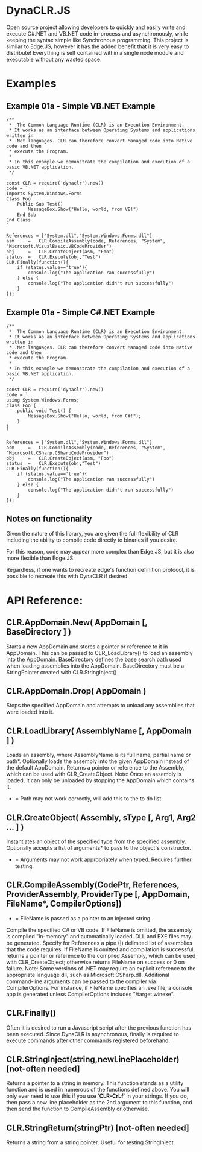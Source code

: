 # DynaCLR.JS

Open source project allowing developers to quickly and easily write and execute C#.NET and VB.NET code in-process and asynchronously, while keeping the syntax simple like Synchronous programming. This project is similar to Edge.JS, however it has the added benefit that it is very easy to distribute! Everything is self contained within a single node module and executable without any wasted space.

# Examples

## Example 01a - Simple VB.NET Example

```
/**
 *  The Common Language Runtime (CLR) is an Execution Environment.
 * It works as an interface between Operating Systems and applications written in
 * .Net languages. CLR can therefore convert Managed code into Native code and then
 * execute the Program.
 *
 * In this example we demonstrate the compilation and execution of a basic VB.NET application.
 */
 
const CLR = require('dynaclr').new()
code = `
Imports System.Windows.Forms
Class Foo
	Public Sub Test()
		MessageBox.Show("Hello, world, from VB!")
	End Sub
End Class
`

References = ["System.dll","System.Windows.Forms.dll"]
asm 	=	CLR.CompileAssembly(code, References, "System", "Microsoft.VisualBasic.VBCodeProvider")
obj 	=	CLR.CreateObject(asm, "Foo")
status	=	CLR.Execute(obj,"Test")
CLR.Finally(function(){
	if (status.value=='true'){
		console.log("The application ran successfully")
	} else {
		console.log("The application didn't run successfully")
	}
});
```

## Example 01a - Simple C#.NET Example

```
/**
 *  The Common Language Runtime (CLR) is an Execution Environment.
 * It works as an interface between Operating Systems and applications written in
 * .Net languages. CLR can therefore convert Managed code into Native code and then
 * execute the Program.
 *
 * In this example we demonstrate the compilation and execution of a basic VB.NET application.
 */
 
const CLR = require('dynaclr').new()
code = `
using System.Windows.Forms;
class Foo {
	public void Test() {
		MessageBox.Show("Hello, world, from C#!");
	}
}
`

References = ["System.dll","System.Windows.Forms.dll"]
asm 	=	CLR.CompileAssembly(code, References, "System", "Microsoft.CSharp.CSharpCodeProvider")
obj 	=	CLR.CreateObject(asm, "Foo")
status	=	CLR.Execute(obj,"Test")
CLR.Finally(function(){
	if (status.value=='true'){
		console.log("The application ran successfully")
	} else {
		console.log("The application didn't run successfully")
	}
});
```

## Notes on functionality

Given the nature of this library, you are given the full flexibility of CLR including the ability to compile code directly to binaries if you desire.

For this reason, code may appear more complex  than Edge.JS, but it is also more flexible than Edge.JS.

Regardless, if one wants to recreate edge's function definition protocol, it is possible to recreate this with DynaCLR if desired.

# API Reference:

## CLR.AppDomain.New( AppDomain [, BaseDirectory ] )

Starts a new AppDomain and stores a pointer or reference to it in AppDomain. This can be passed to CLR_LoadLibrary() to load an assembly into the AppDomain. BaseDirectory defines the base search path used when loading assemblies into the AppDomain. BaseDirectory must be a StringPointer created with CLR.StringInject()

## CLR.AppDomain.Drop( AppDomain )

Stops the specified AppDomain and attempts to unload any assemblies that were loaded into it.

## CLR.LoadLibrary( AssemblyName [, AppDomain ] )

Loads an assembly, where AssemblyName is its full name, partial name or path*. Optionally loads the assembly into the given AppDomain instead of the default AppDomain. Returns a pointer or reference to the Assembly, which can be used with CLR_CreateObject.
Note: Once an assembly is loaded, it can only be unloaded by stopping the AppDomain which contains it.

* = Path may not work correctly, will add this to the to do list.

## CLR.CreateObject( Assembly, sType [, Arg1, Arg2 ... ] )

Instantiates an object of the specified type from the specified assembly. Optionally accepts a list of arguments* to pass to the object's constructor.

* = Arguments may not work appropriately when typed. Requires further testing.

## CLR.CompileAssembly(CodePtr, References, ProviderAssembly, ProviderType [, AppDomain, FileName*, CompilerOptions])

* = FileName is passed as a pointer to an injected string.

Compile the specified C# or VB code. If FileName is omitted, the assembly is compiled "in-memory" and automatically loaded. DLL and EXE files may be generated. Specify for References a pipe (|) delimited list of assemblies that the code requires. If FileName is omitted and compilation is successful, returns a pointer or reference to the compiled Assembly, which can be used with CLR_CreateObject; otherwise returns FileName on success or 0 on failure.
Note: Some versions of .NET may require an explicit reference to the appropriate language dll, such as Microsoft.CSharp.dll.
Additional command-line arguments can be passed to the compiler via CompilerOptions. For instance, if FileName specifies an .exe file, a console app is generated unless CompilerOptions includes "/target:winexe".

## CLR.Finally()
Often it is desired to run a Javascript script after the previous function has been executed. Since DynaCLR is asynchronous, finally is required to execute commands after other commands registered beforehand.

## CLR.StringInject(string,newLinePlaceholder) [not-often needed]
Returns a pointer to a string in memory. This function stands as a utility function and is used in numerous of the functions defined above. You will only ever need to use this if you use '__CLR-CrLf__' in your strings. If you do, then pass a new line placeholder as the 2nd argument to this function, and then send the function to CompileAssembly or otherwise.

## CLR.StringReturn(stringPtr) [not-often needed]
Returns a string from a string pointer. Useful for testing StringInject.
